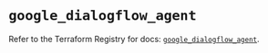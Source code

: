 # `google_dialogflow_agent`

Refer to the Terraform Registry for docs: [`google_dialogflow_agent`](https://registry.terraform.io/providers/hashicorp/google/6.30.0/docs/resources/dialogflow_agent).
